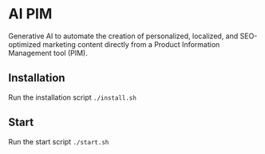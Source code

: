# AI PIM
Generative AI to automate the creation of personalized, localized, and SEO-optimized marketing content directly from a Product Information Management tool (PIM).


## Installation
Run the installation script
`./install.sh`

## Start
Run the start script
`./start.sh`